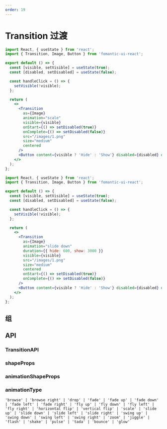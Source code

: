 ```yaml
---
order: 19
---
```


# Transition 过渡

```jsx
import React, { useState } from 'react';
import { Transition, Image, Button } from 'fomantic-ui-react';

export default () => {
  const [visible, setVisible] = useState(true);
  const [disabled, setDisabled] = useState(false);

  const handleClick = () => {
    setVisible(!visible);
  };

  return (
    <>
      <Transition
        as={Image}
        animation="scale"
        visible={visible}
        onStart={() => setDisabled(true)}
        onComplete={() => setDisabled(false)}
        src="/images/1.png"
        size="medium"
        centered
      />
      <Button content={visible ? 'Hide' : 'Show'} disabled={disabled} onClick={handleClick} />
    </>
  );
};
```

```jsx
import React, { useState } from 'react';
import { Transition, Image, Button } from 'fomantic-ui-react';

export default () => {
  const [visible, setVisible] = useState(true);
  const [disabled, setDisabled] = useState(false);

  const handleClick = () => {
    setVisible(!visible);
  };

  return (
    <>
      <Transition
        as={Image}
        animation="slide down"
        duration={{ hide: 600, show: 3000 }}
        visible={visible}
        src="/images/1.png"
        size="medium"
        centered
        onStart={() => setDisabled(true)}
        onComplete={() => setDisabled(false)}
      />
      <Button content={visible ? 'Hide' : 'Show'} disabled={disabled} onClick={handleClick} />
    </>
  );
};
```

## 组

<!-- ```jsx
import React, { useState } from 'react';
import _ from 'lodash';
import { Transition, List, Image, Button } from 'fomantic-ui-react';

export default () => {
  const users = ['ade', 'chris', 'christian', 'daniel', 'elliot', 'helen'];
  const [items, setItems] = useState(users.slice(0, 3));

  const handleAdd = () => {
    setItems(users.slice(0, items.length + 1));
  };

  const handleRemove = () => {
    setItems(users.slice(0, items.length - 1));
  };

  return (
    <>
      <Button icon="minus" disabled={items.length === 0} onClick={handleRemove} />
      <Button icon="plus" disabled={items.length === users.length} onClick={handleAdd} />
      <Transition.Group as={List} duration={3000} divided>
        {items.map((item) => (
          <List.Item key={item}>
            <Image avatar src={`/images/avatar/small/${item}.jpg`} />
            <List.Content>
              <List.Header content={_.startCase(item)} />
            </List.Content>
          </List.Item>
        ))}
      </Transition.Group>
    </>
  );
};
``` -->

## API

### **Transition**<Badge>API</Badge>

<API src="@/transition/Transition.tsx" hideTitle></API>

### **shape**<Badge>Props</Badge>

<API src="@/transition/Shape.tsx" hideTitle></API>

### **animationShape**<Badge>Props</Badge>

<API src="@/transition/Animation.tsx" hideTitle></API>

### **animation**<Badge>Type</Badge>

`'browse' | 'browse right' | 'drop' | 'fade' | 'fade up' | 'fade down' | 'fade left' | 'fade right' | 'fly up' | 'fly down' | 'fly left' | 'fly right' | 'horizontal flip' | 'vertical flip' | 'scale' | 'slide up' | 'slide down' | 'slide left' | 'slide right' | 'swing up' | 'swing down' | 'swing left' | 'swing right' | 'zoom' | 'jiggle' | 'flash' | 'shake' | 'pulse' | 'tada' | 'bounce' | 'glow'`

<!-- ### **TransitionGroup**<Badge>API</Badge>

<API src="@/transition/TransitionGroup.tsx" hideTitle></API> -->
